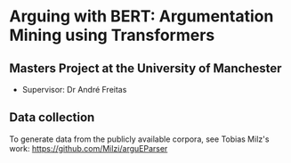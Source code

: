 # Arguing with BERT: Argumentation Mining using Transformers
## Masters Project at the University of Manchester
 - Supervisor: Dr André Freitas

## Data collection
To generate data from the publicly available corpora, see Tobias Milz's work: https://github.com/Milzi/arguEParser
